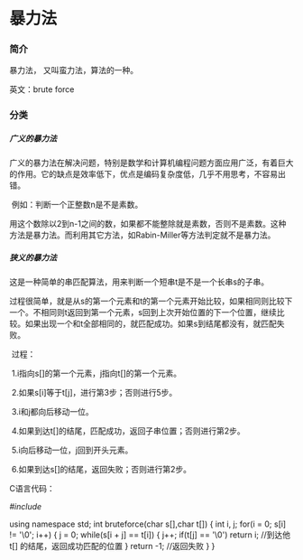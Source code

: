# 暴力法

### 简介

暴力法， 又叫蛮力法，算法的一种。

英文：brute force 

### 分类

##### 广义的暴力法

​       广义的暴力法在解决问题，特别是数学和计算机编程问题方面应用广泛，有着巨大的作用。它的缺点是效率低下，优点是编码复杂度低，几乎不用思考，不容易出错。

​       例如：判断一个正整数n是不是素数。

​       用这个数除以2到n-1之间的数，如果都不能整除就是素数，否则不是素数。这种方法是暴力法。而利用其它方法，如Rabin-Miller等方法判定就不是暴力法。

##### 狭义的暴力法

​        这是一种简单的串匹配算法，用来判断一个短串t是不是一个长串s的子串。 

​        过程很简单，就是从s的第一个元素和t的第一个元素开始比较，如果相同则比较下一个。不相同则t返回到第一个元素，s回到上次开始位置的下一个位置，继续比较。如果出现一个和t全部相同的，就匹配成功。如果s到结尾都没有，就匹配失败。 

​        过程： 

​        1.i指向s[]的第一个元素，j指向t[]的第一个元素。

​        2.如果s[i]等于t[j]，进行第3步；否则进行5步。

​        3.i和j都向后移动一位。

​        4.如果到达t[]的结尾，匹配成功，返回子串位置；否则进行第2步。

​        5.i向后移动一位，j回到开头元素。

​        6.如果到达s[]的结尾，返回失败；否则进行第2步。

C语言代码：

*#include<iostream>*

using namespace std;
int bruteforce(char s[],char t[]) {
	int i, j;
	for(i = 0; s[i] != '\0'; i++) {
		j = 0;
		while(s[i + j] == t[i]) {
			j++;
			if(t[j] == '\0') return i; //到达他t[] 的结尾，返回成功匹配的位置 
		}
		return -1; //返回失败 
    }
}

##### 